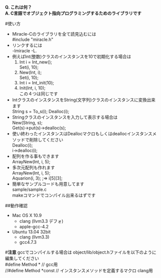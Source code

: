 **Q. これは何？**  
**A. C言語でオブジェクト指向プログラミングするためのライブラリです**

#使い方

* Miracle-Cのライブラリを全て読見込むには  
\#include "miracle.h"  
* リンクするには    
-lmiracle -L.  
* 例えばInt(整数)クラスのインスタンスを10で初期化する場合は  
    1. Int i = Int_new();  
    Set(i, 10);  
    2. New(Int, i);  
    Set(i, 10);  
    3. Int i = Int_init(10);  
    4. Init(Int, i, 10);  
この４つは同じです  
* IntクラスのインスタンスをString(文字列)クラスのインスタンスに変換出来ます  
String s = To_s(i); Dealloc(i);  
* Stringクラスのインスタンスを入力して表示する場合は  
New(String, s);  
Get(s)->put(s)->dealloc(s);  
* 使い終わったインスタンスはDeallocマクロもしくはdeallocインスタンスメソッドで削除してください  
Dealloc(i);  
i->dealloc(i);  
* 配列を作る事もできます  
ArrayNew(Int, i, 5);  
* 多次元配列も作れます  
ArrayNew(Int, i, 5);  
Aquarion(i, 3);      ;=> i[5][3];  
* 簡単なサンプルコードも用意してます  
sample/sample.c  
makeコマンドでコンパイル出来るはずです  

##動作確認
* Mac OS X 10.9
    - clang (llvm3.3 デフォ)
    - apple-gcc-4.2  
* Ubuntu 13.04 32bit
   - clang (llvm3.3)
   - gcc4.7.3

#**注意**
gccでコンパイルする場合は object/lib/object.hファイルを以下のように編集してください  
\#define Method * // gcc用  
//#define Method *const // インスタンスメソッドを定義するマクロ clang用
